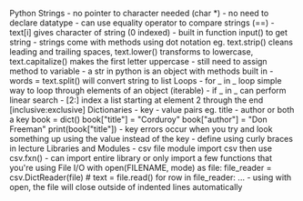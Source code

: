 Python
    Strings
        - no pointer to character needed (char *)
        - no need to declare datatype
        - can use equality operator to compare strings (==)
        - text[i] gives character of string (0 indexed)
        - built in function input() to get string
        - strings come with methods using dot notation
            eg. text.strip() cleans leading and trailing spaces, text.lower() transforms to lowercase, text.capitalize() makes the first letter uppercase
            - still need to assign method to variable
        - a str in python is an object with methods built in
        - words = text.split() will convert string to list
    Loops
        - for _ in _ loop simple way to loop through elements of an object (iterable)
        - if _ in _ can perform linear search
        - [2:] index a list starting at element 2 through the end [inclusive:exclusive]
    Dictionaries
        - key - value pairs
            eg. title - author or both a key
            book = dict()
            book["title"] = "Corduroy"
            book["author"] = "Don Freeman"
            print(book["title"])
        - key errors occur when you try and look something up using the value instead of the key
        - define using curly braces in lecture
Libraries and Modules
    - csv file module
        import csv then use csv.fxn()
    - can import entire library or only import a few functions that you're using
File I/O
    with open(FILENAME, mode) as file:
        file_reader = csv.DictReader(file)
        # text = file.read()
        for row in file_reader:
            ...
    - using with open, the file will close outside of indented lines automatically
